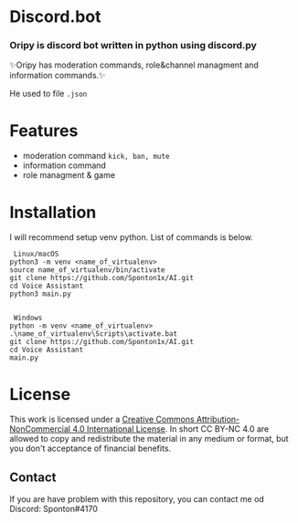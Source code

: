 # Discord.bot
<h3>Oripy is discord bot written in python using discord.py</h3> 

✨Oripy has moderation commands, role&channel managment and information commands.✨


He used to file ```.json```

# Features
* moderation command ```kick, ban, mute ```
* information command
* role managment & game



# Installation
I will recommend setup venv python. List of commands is below.

     Linux/macOS
    python3 -m venv <name_of_virtualenv>
    source name_of_virtualenv/bin/activate
    git clone https://github.com/Sponton1x/AI.git
    cd Voice Assistant
    python3 main.py


     Windows
    python -m venv <name_of_virtualenv>
    .\name_of_virtualenv\Scripts\activate.bat
    git clone https://github.com/Sponton1x/AI.git
    cd Voice Assistant
    main.py
    
# License
This work is licensed under a <a rel="license" href="http://creativecommons.org/licenses/by-nc/4.0/">Creative Commons Attribution-NonCommercial 4.0 International License</a>. In short CC BY-NC 4.0 are allowed to copy and redistribute the material in any medium or format, but you don't acceptance of financial benefits.

## Contact
If you are have problem with this repository, you can contact me od Discord: Sponton#4170
